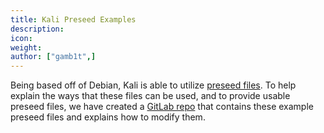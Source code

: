 ```yaml
---
title: Kali Preseed Examples
description:
icon:
weight:
author: ["gamb1t",]
---
```


Being based off of Debian, Kali is able to utilize [preseed files](https://wiki.debian.org/DebianInstaller/Preseed). To help explain the ways that these files can be used, and to provide usable preseed files, we have created a [GitLab repo](https://gitlab.com/kalilinux/recipes/kali-preseed-examples) that contains these example preseed files and explains how to modify them.